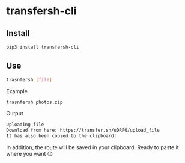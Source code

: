 # transfersh-cli

## Install

``` bash
pip3 install transfersh-cli
```

## Use

``` bash
trasnfersh [file]
```

Example

``` bash
trasnfersh photos.zip
```

Output

``` bash
Uploading file
Download from here: https://transfer.sh/uDRFQ/upload_file
It has also been copied to the clipboard!
```

In addition, the route will be saved in your clipboard. Ready to paste it where you want :wink:
